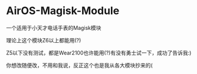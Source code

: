 # AirOS-Magisk-Module
一个适用于小天才电话手表的Magisk模块

理论上这个模块Z6以上都能用(?)

Z5以下没有测试，都是Wear2100也许能用(?)有没有勇士试一下，成功了告诉我:)

你想改随便改，不用和我说，反正这个也是我从各大模块抄来的(

